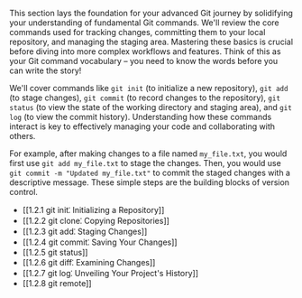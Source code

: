 This section lays the foundation for your advanced Git journey by solidifying your understanding of fundamental Git commands. We'll review the core commands used for tracking changes, committing them to your local repository, and managing the staging area. Mastering these basics is crucial before diving into more complex workflows and features. Think of this as your Git command vocabulary – you need to know the words before you can write the story!

We'll cover commands like `git init` (to initialize a new repository), `git add` (to stage changes), `git commit` (to record changes to the repository), `git status` (to view the state of the working directory and staging area), and `git log` (to view the commit history). Understanding how these commands interact is key to effectively managing your code and collaborating with others.

For example, after making changes to a file named `my_file.txt`, you would first use `git add my_file.txt` to stage the changes. Then, you would use `git commit -m "Updated my_file.txt"` to commit the staged changes with a descriptive message. These simple steps are the building blocks of version control.

- [[1.2.1 git init⁚ Initializing a Repository]]
- [[1.2.2 git clone⁚ Copying Repositories]]
- [[1.2.3 git add⁚ Staging Changes]]
- [[1.2.4 git commit⁚ Saving Your Changes]]
- [[1.2.5 git status]]
- [[1.2.6 git diff⁚ Examining Changes]]
- [[1.2.7 git log⁚ Unveiling Your Project's History]]
- [[1.2.8 git remote]]